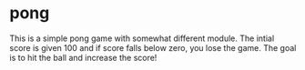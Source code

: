 # pong
This is a simple pong game with somewhat different module. The intial score is given 100 and if score falls below zero, you lose the game. The goal is to hit the ball and increase the score!
